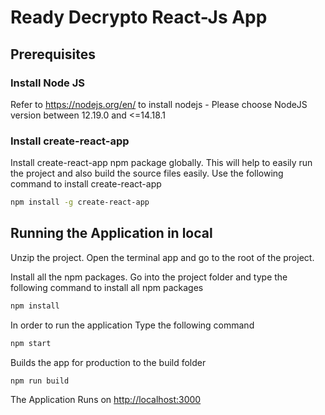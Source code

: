 # Ready Decrypto React-Js App

## Prerequisites

### Install Node JS

Refer to https://nodejs.org/en/ to install nodejs - Please choose NodeJS version between 12.19.0 and <=14.18.1

### Install create-react-app

Install create-react-app npm package globally. This will help to easily run the project and also build the source files easily. Use the following command to install create-react-app

```bash
npm install -g create-react-app
```

## Running the Application in local

Unzip the project. Open the terminal app and go to the root of the project.

Install all the npm packages. Go into the project folder and type the following command to install all npm packages

```bash
npm install
```

In order to run the application Type the following command

```bash
npm start
```

Builds the app for production to the build folder

```bash
npm run build
```

The Application Runs on [http://localhost:3000](http://localhost:3000)